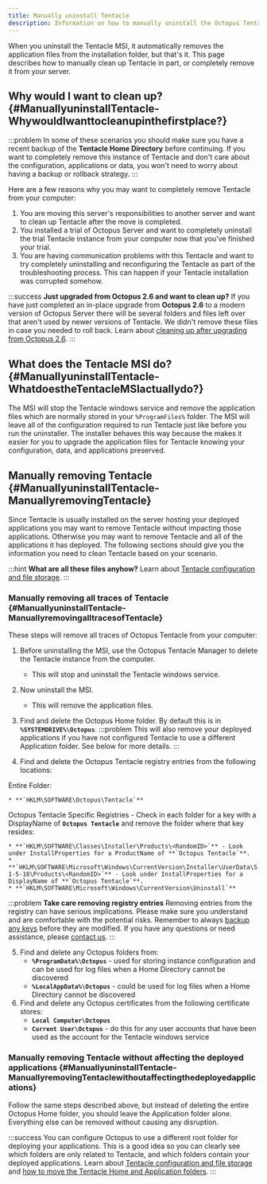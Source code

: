 ```yaml
---
title: Manually uninstall Tentacle
description: Information on how to manually uninstall the Octopus Tentacle.
---
```


When you uninstall the Tentacle MSI, it automatically removes the application files from the installation folder, but that's it. This page describes how to manually clean up Tentacle in part, or completely remove it from your server.

## Why would I want to clean up? {#ManuallyuninstallTentacle-WhywouldIwanttocleanupinthefirstplace?}

:::problem
In some of these scenarios you should make sure you have a recent backup of the **Tentacle Home Directory** before continuing. If you want to completely remove this instance of Tentacle and don't care about the configuration, applications or data, you won't need to worry about having a backup or rollback strategy.
:::

Here are a few reasons why you may want to completely remove Tentacle from your computer:

1. You are moving this server's responsibilities to another server and want to clean up Tentacle after the move is completed.
2. You installed a trial of Octopus Server and want to completely uninstall the trial Tentacle instance from your computer now that you've finished your trial.
3. You are having communication problems with this Tentacle and want to try completely uninstalling and reconfiguring the Tentacle as part of the troubleshooting process. This can happen if your Tentacle installation was corrupted somehow.

:::success
**Just upgraded from Octopus 2.6 and want to clean up?**
If you have just completed an in-place upgrade from **Octopus 2.6** to a modern version of Octopus Server there will be several folders and files left over that aren't used by newer versions of Tentacle. We didn't remove these files in case you needed to roll back. Learn about [cleaning up after upgrading from Octopus 2.6](/docs/administration/managing-infrastructure/tentacle-configuration-and-file-storage/index.md).
:::

## What does the Tentacle MSI do? {#ManuallyuninstallTentacle-WhatdoestheTentacleMSIactuallydo?}

The MSI will stop the Tentacle windows service and remove the application files which are normally stored in your `%ProgramFiles%` folder. The MSI will leave all of the configuration required to run Tentacle just like before you run the uninstaller. The installer behaves this way because the makes it easier for you to upgrade the application files for Tentacle knowing your configuration, data, and applications preserved.

## Manually removing Tentacle {#ManuallyuninstallTentacle-ManuallyremovingTentacle}

Since Tentacle is usually installed on the server hosting your deployed applications you may want to remove Tentacle without impacting those applications. Otherwise you may want to remove Tentacle and all of the applications it has deployed. The following sections should give you the information you need to clean Tentacle based on your scenario.

:::hint
**What are all these files anyhow?**
Learn about [Tentacle configuration and file storage](/docs/administration/managing-infrastructure/tentacle-configuration-and-file-storage/index.md).
:::

### Manually removing all traces of Tentacle {#ManuallyuninstallTentacle-ManuallyremovingalltracesofTentacle}

These steps will remove all traces of Octopus Tentacle from your computer:

1. Before uninstalling the MSI, use the Octopus Tentacle Manager to delete the Tentacle instance from the computer.
   - This will stop and uninstall the Tentacle windows service.
2. Now uninstall the MSI.
   - This will remove the application files.
3. Find and delete the Octopus Home folder. By default this is in **`%SYSTEMDRIVE%\Octopus`**.
   :::problem
   This will also remove your deployed applications if you have not configured Tentacle to use a different Application folder. See below for more details.
   :::

4. Find and delete the Octopus Tentacle registry entries from the following locations:

Entire Folder:

    * **`HKLM\SOFTWARE\Octopus\Tentacle`**

Octopus Tentacle Specific Registries - Check in each folder for a key with a DisplayName of **`Octopus Tentacle`** and remove the folder where that key resides:

    * **`HKLM\SOFTWARE\Classes\Installer\Products\<RandomID>`** - Look under InstallProperties for a ProductName of **`Octopus Tentacle`**.
    * **`HKLM\SOFTWARE\Microsoft\Windows\CurrentVersion\Installer\UserData\S-1-5-18\Products\<RandomID>`** - Look under InstallProperties for a DisplayName of **`Octopus Tentacle`**.
    * **`HKLM\SOFTWARE\Microsoft\Windows\CurrentVersion\Uninstall`**

:::problem
**Take care removing registry entries**
Removing entries from the registry can have serious implications. Please make sure you understand and are comfortable with the potential risks. Remember to always [backup any keys](https://support.microsoft.com/en-us/topic/how-to-back-up-and-restore-the-registry-in-windows-855140ad-e318-2a13-2829-d428a2ab0692) before they are modified. If you have any questions or need assistance, please [contact us](https://octopus.com/support).
:::

5. Find and delete any Octopus folders from:
   - **`%ProgramData%\Octopus`** - used for storing instance configuration and can be used for log files when a Home Directory cannot be discovered
   - **`%LocalAppData%\Octopus`** - could be used for log files when a Home Directory cannot be discovered
6. Find and delete any Octopus certificates from the following certificate stores:
   - **`Local Computer\Octopus`**
   - **`Current User\Octopus`** - do this for any user accounts that have been used as the account for the Tentacle windows service

### Manually removing Tentacle without affecting the deployed applications {#ManuallyuninstallTentacle-ManuallyremovingTentaclewithoutaffectingthedeployedapplications}

Follow the same steps described above, but instead of deleting the entire Octopus Home folder, you should leave the Application folder alone. Everything else can be removed without causing any disruption.

:::success
You can configure Octopus to use a different root folder for deploying your applications. This is a good idea so you can clearly see which folders are only related to Tentacle, and which folders contain your deployed applications. Learn about [Tentacle configuration and file storage](/docs/administration/managing-infrastructure/tentacle-configuration-and-file-storage/index.md) and [how to move the Tentacle Home and Application folders](/docs/administration/managing-infrastructure/moving-your-octopus/move-the-octopus-home-folder-and-the-tentacle-home-and-application-folders.md).
:::
